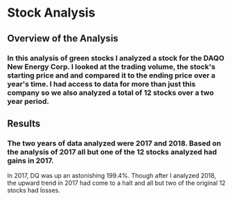 # Stock Analysis
## Overview of the Analysis
### In this analysis of green stocks I analyzed a stock for the DAQO New Energy Corp. I looked at the trading volume, the stock's starting price and and compared it to the ending price over a year's time. I had access to data for more than just this company so we also analyzed a total of 12 stocks over a two year period. 
## Results
### The two years of data analyzed were 2017 and 2018. Based on the analysis of 2017 all but one of the 12 stocks analyzed had gains in 2017. 

In 2017, DQ was up an astonishing 199.4%. Though after I analyzed 2018, the upward trend in 2017 had come to a halt and all but two of the original 12 stocks had losses. 
